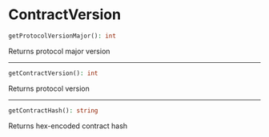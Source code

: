 # ContractVersion

```php
getProtocolVersionMajor(): int
```
Returns protocol major version

---
```php
getContractVersion(): int
```
Returns protocol version

---
```php
getContractHash(): string
```
Returns hex-encoded contract hash

